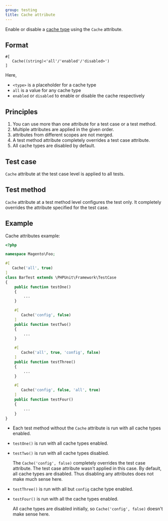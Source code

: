 ```yaml
---
group: testing
title: Cache attribute
---
```


Enable or disable a [cache type][] using the `Cache` attribute.

## Format

```php?start_inline=1
#[
   Cache((string)<'all'/'enabled'/'disabled>')
]
```

Here,

-  `<type>` is a placeholder for a cache type
-  `all` is a value for any cache type
-  `enabled` or `disabled` to enable or disable the cache respectively

## Principles

1. You can use more than one attribute for a test case or a test method.
1. Multiple attributes are applied in the given order.
1. attributes from different scopes are not merged.
1. A test method attribute completely overrides a test case attribute.
1. All cache types are disabled by default.

## Test case

`Cache` attribute at the test case level is applied to all tests.

## Test method

`Cache` attribute at a test method level configures the test only.
It completely overrides the attribute specified for the test case.

## Example

Cache attributes example:

```php
<?php

namespace Magento\Foo;

#[
   Cache('all', true)
]
class BarTest extends \PHPUnit\Framework\TestCase
{
    public function testOne()
    {
        ...
    }

    #[
       Cache('config', false)
    ]
    public function testTwo()
    {
        ...
    }

    #[
       Cache('all', true, 'config', false)
    ]
    public function testThree()
    {
        ...
    }

    #[
       Cache('config', false, 'all', true)
    ]
    public function testFour()
    {
        ...
    }
}
```

-  Each test method without the `Cache` attribute is run with all cache types enabled.
-  `testOne()` is run with all cache types enabled.
-  `testTwo()` is run with all cache types disabled.

   The `Cache('config', false)` completely overrides the test case attribute. The test case attribute wasn't applied in this case. By default, all cache types are disabled. Thus disabling any attributes does not make much sense here.
-  `testThree()` is run with all but `config` cache type enabled.
-  `testFour()` is run with all the cache types enabled.

   All cache types are disabled initially, so `Cache('config', false)` doesn't make sense here.

<!-- Link definitions -->

[cache type]: {{page.baseurl}}/config-guide/cli/config-cli-subcommands-cache.html#config-cli-subcommands-cache-clean-over
